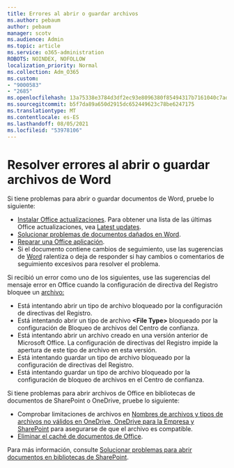 ```yaml
---
title: Errores al abrir o guardar archivos
ms.author: pebaum
author: pebaum
manager: scotv
ms.audience: Admin
ms.topic: article
ms.service: o365-administration
ROBOTS: NOINDEX, NOFOLLOW
localization_priority: Normal
ms.collection: Adm_O365
ms.custom:
- "9000583"
- "2685"
ms.openlocfilehash: 13a75338e3784d3df2ec93e8096380f85494317b7161040c7ad60ad830f9211d
ms.sourcegitcommit: b5f7da89a650d2915dc652449623c78be6247175
ms.translationtype: MT
ms.contentlocale: es-ES
ms.lasthandoff: 08/05/2021
ms.locfileid: "53978106"
---
```

# <a name="resolve-errors-opening-or-saving-word-files"></a>Resolver errores al abrir o guardar archivos de Word

Si tiene problemas para abrir o guardar documentos de Word, pruebe lo siguiente:

- [Instalar Office actualizaciones](https://support.office.com/article/2ab296f3-7f03-43a2-8e50-46de917611c5). Para obtener una lista de las últimas Office actualizaciones, vea [Latest updates](https://docs.microsoft.com/officeupdates/office-updates-msi).
- [Solucionar problemas de documentos dañados en Word](https://docs.microsoft.com/office/troubleshoot/word/damaged-documents-in-word).
- [Reparar una Office aplicación](https://support.office.com/Article/Repair-an-Office-application-7821d4b6-7c1d-4205-aa0e-a6b40c5bb88b).
- Si el documento contiene cambios de seguimiento, use las sugerencias de [Word](https://docs.microsoft.com/office/troubleshoot/word/word-stops-responding) ralentiza o deja de responder si hay cambios o comentarios de seguimiento excesivos para resolver el problema.

Si recibió un error como uno de los siguientes, use las sugerencias del mensaje error en Office cuando la configuración de directiva del Registro bloquee un [archivo:](https://docs.microsoft.com/office/troubleshoot/settings/file-blocked-in-office)

- Está intentando abrir un tipo de archivo bloqueado por la configuración de directivas del Registro.
- Está intentando abrir un tipo de archivo **\<File Type\>** bloqueado por la configuración de Bloqueo de archivos del Centro de confianza.
- Está intentando abrir un archivo creado en una versión anterior de Microsoft Office. La configuración de directivas del Registro impide la apertura de este tipo de archivo en esta versión.
- Está intentando guardar un tipo de archivo bloqueado por la configuración de directivas del Registro.
- Está intentando guardar un tipo de archivo bloqueado por la configuración de bloqueo de archivos en el Centro de confianza.

Si tiene problemas para abrir archivos de Office en bibliotecas de documentos de SharePoint o OneDrive, pruebe lo siguiente:

- Comprobar limitaciones de archivos en [Nombres de archivos y tipos de archivos no válidos en OneDrive, OneDrive para la Empresa y SharePoint](https://support.office.com/article/64883a5d-228e-48f5-b3d2-eb39e07630fa) para asegurarse de que el archivo es compatible. 
- [Eliminar el caché de documentos de Office](https://support.office.com/article/b1d3765e-d71b-4bb8-99ca-acd22c42995d
). 

Para más información, consulte [Solucionar problemas para abrir documentos en bibliotecas de SharePoint](https://support.office.com/article/31329fa1-4ad0-47fc-95d8-bb0c5b12a536).